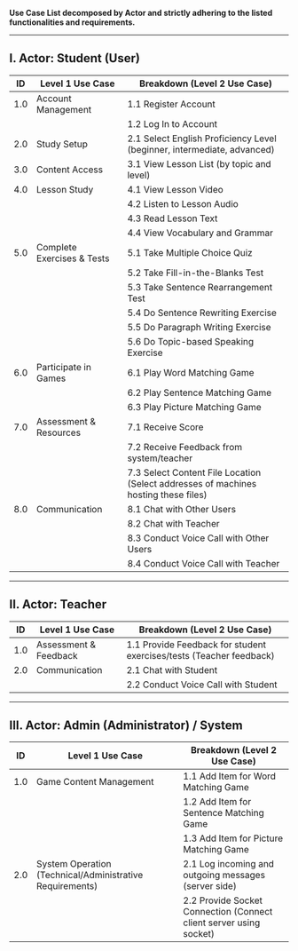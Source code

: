 **Use Case List decomposed by Actor and strictly adhering to the listed functionalities and requirements.**

---

## I. Actor: Student (User)

| **ID** | **Level 1 Use Case** | **Breakdown (Level 2 Use Case)** |
| --- | --- | --- |
| 1.0 | Account Management | 1.1 Register Account |
|  |  | 1.2 Log In to Account |
| 2.0 | Study Setup | 2.1 Select English Proficiency Level (beginner, intermediate, advanced) |
| 3.0 | Content Access | 3.1 View Lesson List (by topic and level) |
| 4.0 | Lesson Study | 4.1 View Lesson Video |
|  |  | 4.2 Listen to Lesson Audio |
|  |  | 4.3 Read Lesson Text |
|  |  | 4.4 View Vocabulary and Grammar |
| 5.0 | Complete Exercises & Tests | 5.1 Take Multiple Choice Quiz |
|  |  | 5.2 Take Fill-in-the-Blanks Test |
|  |  | 5.3 Take Sentence Rearrangement Test |
|  |  | 5.4 Do Sentence Rewriting Exercise |
|  |  | 5.5 Do Paragraph Writing Exercise |
|  |  | 5.6 Do Topic-based Speaking Exercise |
| 6.0 | Participate in Games | 6.1 Play Word Matching Game |
|  |  | 6.2 Play Sentence Matching Game |
|  |  | 6.3 Play Picture Matching Game |
| 7.0 | Assessment & Resources | 7.1 Receive Score |
|  |  | 7.2 Receive Feedback from system/teacher |
|  |  | 7.3 Select Content File Location (Select addresses of machines hosting these files) |
| 8.0 | Communication | 8.1 Chat with Other Users |
|  |  | 8.2 Chat with Teacher |
|  |  | 8.3 Conduct Voice Call with Other Users |
|  |  | 8.4 Conduct Voice Call with Teacher |

---

## II. Actor: Teacher

| **ID** | **Level 1 Use Case** | **Breakdown (Level 2 Use Case)** |
| --- | --- | --- |
| 1.0 | Assessment & Feedback | 1.1 Provide Feedback for student exercises/tests (Teacher feedback) |
| 2.0 | Communication | 2.1 Chat with Student |
|  |  | 2.2 Conduct Voice Call with Student |

---

## III. Actor: Admin (Administrator) / System

| **ID** | **Level 1 Use Case** | **Breakdown (Level 2 Use Case)** |
| --- | --- | --- |
| 1.0 | Game Content Management | 1.1 Add Item for Word Matching Game |
|  |  | 1.2 Add Item for Sentence Matching Game |
|  |  | 1.3 Add Item for Picture Matching Game |
| 2.0 | System Operation (Technical/Administrative Requirements) | 2.1 Log incoming and outgoing messages (server side) |
|  |  | 2.2 Provide Socket Connection (Connect client server using socket) |